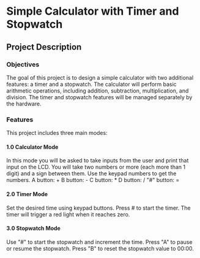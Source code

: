 # Simple Calculator with Timer and Stopwatch
## Project Description
### Objectives
The goal of this project is to design a simple calculator with two additional features: a timer and a stopwatch. The calculator will perform basic arithmetic operations, including addition, subtraction, multiplication, and division. The timer and stopwatch features will be managed separately by the hardware.
### Features
This project includes three main modes:
#### 1.0 Calculator Mode
In this mode you will be asked to take inputs from the user and print that input on the LCD. 
You will take two numbers or more (each more than 1 digit) and a sign between them. Use the 
keypad numbers to get the numbers.
A button: +
B button: -
C button: *
D button: /
"#" button: =
#### 2.0 Timer Mode
Set the desired time using keypad buttons.
Press # to start the timer.
The timer will trigger a red light when it reaches zero.
#### 3.0 Stopwatch Mode
Use "#" to start the stopwatch and increment the time.
Press "A" to pause or resume the stopwatch.
Press "B" to reset the stopwatch value to 00:00.
